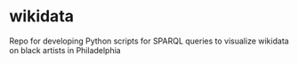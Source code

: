 # wikidata
Repo for developing Python scripts for SPARQL queries to visualize wikidata on black artists in Philadelphia
